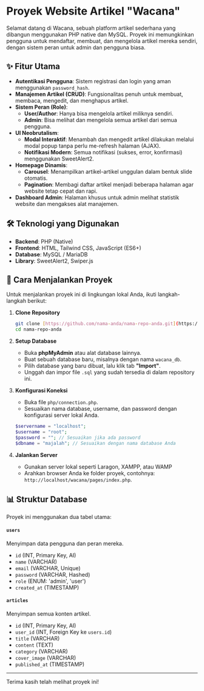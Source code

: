 # Proyek Website Artikel "Wacana"

Selamat datang di Wacana, sebuah platform artikel sederhana yang dibangun menggunakan PHP native dan MySQL. Proyek ini memungkinkan pengguna untuk mendaftar, membuat, dan mengelola artikel mereka sendiri, dengan sistem peran untuk admin dan pengguna biasa.

## ✨ Fitur Utama
* **Autentikasi Pengguna**: Sistem registrasi dan login yang aman menggunakan `password_hash`.
* **Manajemen Artikel (CRUD)**: Fungsionalitas penuh untuk membuat, membaca, mengedit, dan menghapus artikel.
* **Sistem Peran (Role)**:
    * **User/Author**: Hanya bisa mengelola artikel miliknya sendiri.
    * **Admin**: Bisa melihat dan mengelola semua artikel dari semua pengguna.
* **UI Neobrutalism**:
    * **Modal Interaktif**: Menambah dan mengedit artikel dilakukan melalui modal popup tanpa perlu me-refresh halaman (AJAX).
    * **Notifikasi Modern**: Semua notifikasi (sukses, error, konfirmasi) menggunakan SweetAlert2.
* **Homepage Dinamis**:
    * **Carousel**: Menampilkan artikel-artikel unggulan dalam bentuk slide otomatis.
    * **Pagination**: Membagi daftar artikel menjadi beberapa halaman agar website tetap cepat dan rapi.
* **Dashboard Admin**: Halaman khusus untuk admin melihat statistik website dan mengakses alat manajemen.

## 🛠️ Teknologi yang Digunakan
* **Backend**: PHP (Native)
* **Frontend**: HTML, Tailwind CSS, JavaScript (ES6+)
* **Database**: MySQL / MariaDB
* **Library**: SweetAlert2, Swiper.js

## 🚀 Cara Menjalankan Proyek
Untuk menjalankan proyek ini di lingkungan lokal Anda, ikuti langkah-langkah berikut:

1.  **Clone Repository**
    ```bash
    git clone [https://github.com/nama-anda/nama-repo-anda.git](https://github.com/nama-anda/nama-repo-anda.git)
    cd nama-repo-anda
    ```
2.  **Setup Database**
    * Buka **phpMyAdmin** atau alat database lainnya.
    * Buat sebuah database baru, misalnya dengan nama `wacana_db`.
    * Pilih database yang baru dibuat, lalu klik tab **"Import"**.
    * Unggah dan impor file `.sql` yang sudah tersedia di dalam repository ini.

3.  **Konfigurasi Koneksi**
    * Buka file `php/connection.php`.
    * Sesuaikan nama database, username, dan password dengan konfigurasi server lokal Anda.
    ```php
    $servername = "localhost";
    $username = "root";
    $password = ""; // Sesuaikan jika ada password
    $dbname = "majalah"; // Sesuaikan dengan nama database Anda
    ```

4.  **Jalankan Server**
    * Gunakan server lokal seperti Laragon, XAMPP, atau WAMP
    * Arahkan browser Anda ke folder proyek, contohnya: `http://localhost/wacana/pages/index.php`.
      
## 📊 Struktur Database
Proyek ini menggunakan dua tabel utama:

#### `users`
Menyimpan data pengguna dan peran mereka.
* `id` (INT, Primary Key, AI)
* `name` (VARCHAR)
* `email` (VARCHAR, Unique)
* `password` (VARCHAR, Hashed)
* `role` (ENUM: 'admin', 'user')
* `created_at` (TIMESTAMP)

#### `articles`
Menyimpan semua konten artikel.
* `id` (INT, Primary Key, AI)
* `user_id` (INT, Foreign Key ke `users.id`)
* `title` (VARCHAR)
* `content` (TEXT)
* `category` (VARCHAR)
* `cover_image` (VARCHAR)
* `published_at` (TIMESTAMP)

---

Terima kasih telah melihat proyek ini!
